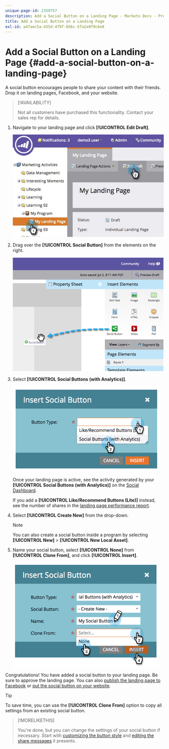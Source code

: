 ```yaml
---
unique-page-id: 2359757
description: Add a Social Button on a Landing Page - Marketo Docs - Product Documentation
title: Add a Social Button on a Landing Page
exl-id: a47aec5a-435d-479f-856c-5fa2e0f9c6e8
---
```

# Add a Social Button on a Landing Page {#add-a-social-button-on-a-landing-page}

A social button encourages people to share your content with their friends. Drop it on landing pages, Facebook, and your website.

>[!AVAILABILITY]
>
>Not all customers have purchased this functionality. Contact your sales rep for details.

1. Navigate to your landing page and click **[!UICONTROL Edit Draft]**.

   ![](assets/landingpageeditdraft.jpg)

1. Drag over the **[!UICONTROL Social Button]** from the elements on the right.

   ![](assets/image2014-9-17-10-3a35-3a6.png)

1. Select **[!UICONTROL Social Buttons (with Analytics)]**.

   ![](assets/image2014-9-17-10-3a35-3a13.png)

   Once your landing page is active, see the activity generated by your **[!UICONTROL Social Buttons (with Analytics)]** on the [Social Dashboard](/help/marketo/product-docs/demand-generation/social/social-functions/view-social-performance.md).

   If you add a **[!UICONTROL Like/Recommend Buttons (Lite)]** instead, see the number of shares in the [landing page performance report](/help/marketo/product-docs/demand-generation/landing-pages/understanding-landing-pages/landing-page-performance-report.md).

1. Select **[!UICONTROL Create New]** from the drop-down.

   >[!NOTE]
   >
   >You can also create a social button inside a program by selecting **[!UICONTROL New]** > **[!UICONTROL New Local Asset]**.

1. Name your social button, select **[!UICONTROL None]** from **[!UICONTROL Clone From]**, and click **[!UICONTROL Insert]**.

   ![](assets/image2014-9-17-10-3a35-3a26.png)

Congratulations! You have added a social button to your landing page. Be sure to approve the landing page. You can also [publish the landing page to Facebook](/help/marketo/product-docs/demand-generation/facebook/publish-landing-pages-to-facebook.md) or [put the social button on your website](/help/marketo/product-docs/demand-generation/social/social-functions/deploy-social-on-your-website.md).  

>[!TIP]
>
>To save time, you can use the **[!UICONTROL Clone From]** option to copy all settings from an existing social button.

>[!MORELIKETHIS]
>
>You're done, but you can change the settings of your social button if necessary. Start with [customizing the button style](/help/marketo/product-docs/demand-generation/social/configuring-social-actions/customize-social-app-button.md) and [editing the share messages](/help/marketo/product-docs/demand-generation/social/configuring-social-actions/configure-social-sign-up-share-flow.md) it presents.
